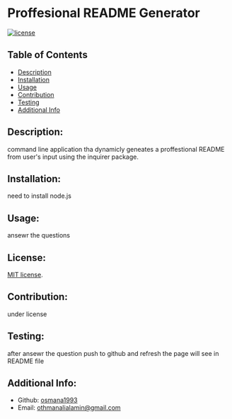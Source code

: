 # Proffesional README Generator

[![license](https://img.shields.io/badge/license--blue)](https://shields.io)

## Table of Contents

- [Description](#description)
- [Installation](#installation)
- [Usage](#usage)
- [Contribution](#contribution)
- [Testing](#testing)
- [Additional Info](#additional-info)

## Description:

command line application tha dynamicly geneates a proffestional README from user's input using the inquirer package.

## Installation:

need to install node.js

## Usage:

ansewr the questions

## License:

[MIT license](LICENSE).

## Contribution:

under license

## Testing:

after ansewr the question push to github and refresh the page will see in README file

## Additional Info:

- Github: [osmana1993](https://github.com/osmana1993)
- Email: othmanalialamin@gmail.com
